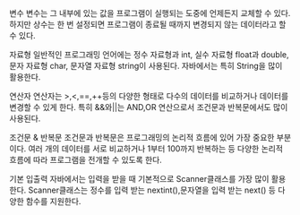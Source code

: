 변수
변수는 그 내부에 있는 값을 프로그램이 실행되는 도중에 언제든지 교체할 수 있다. 하지만 상수는 한 번 설정되면 프로그램이 종료될 때까지
변경되지 않는 데이터라고 할 수 있다.

자료형
일반적인 프로그래밍 언어에는 정수 자료형과 int, 실수 자료형 float과 double, 문자 자료형 char, 문자열 자료형 string이 사용된다.
자바에서는 특히 String을 많이 활용한다.

연산자
연산자는 >,<,==,++등의 다양한 형태로 다수의 데이터를 비교하거나 데이터를 변경할 수 있게 한다.
특히 &&와||는 AND,OR 연산으로서 조건문과 반복문에서도 많이 사용된다.

조건문 & 반복문
조건문과 반복문은 프로그래밍의 논리적 흐름에 있어 가장 중요한 부분이다. 여러 개의 데이터를 서로 비교하거나
1부터 100까지 반복하는 등 다양한 논리적 흐름에 따라 프로그램을 전개할 수 있도록 한다.

기본 입출력
자바에서는 입력을 받을 때 기본적으로 Scanner클래스를 가장 많이 활용한다.
Scanner클래스는 정수를 입력 받는 nextint(),문자열을 입력 받는 next() 등 다양한 함수를 지원한다.
